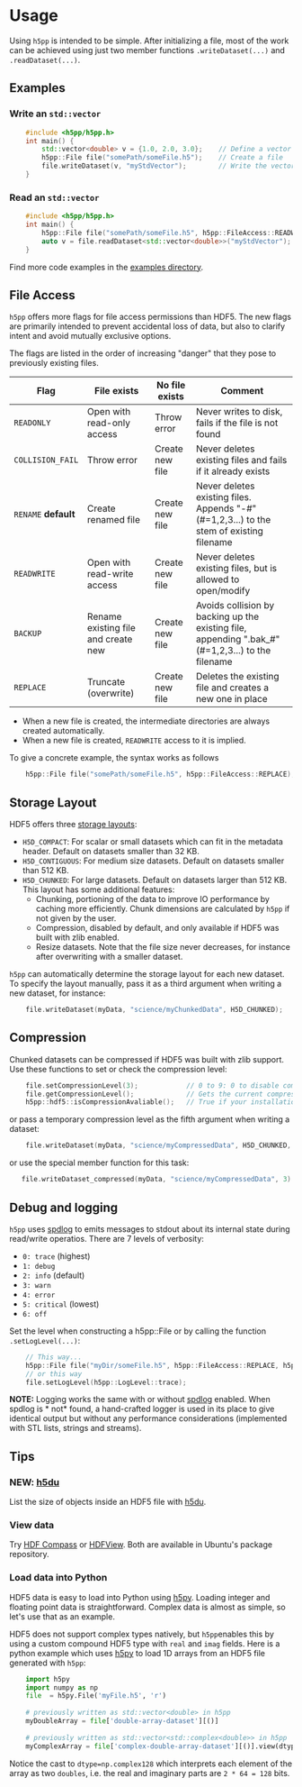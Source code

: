 # Usage

Using `h5pp` is intended to be simple. After initializing a file, most of the work can be achieved using just two member
functions `.writeDataset(...)` and `.readDataset(...)`.

## Examples

### Write an `std::vector`

```c++
    #include <h5pp/h5pp.h>
    int main() {
        std::vector<double> v = {1.0, 2.0, 3.0};    // Define a vector
        h5pp::File file("somePath/someFile.h5");    // Create a file 
        file.writeDataset(v, "myStdVector");        // Write the vector into a new dataset "myStdVector"
    }
```

### Read an `std::vector`

```c++
    #include <h5pp/h5pp.h>
    int main() {
        h5pp::File file("somePath/someFile.h5", h5pp::FileAccess::READWRITE);    // Open (or create) a file
        auto v = file.readDataset<std::vector<double>>("myStdVector");           // Read the dataset from file
    }
```


Find more code examples in the [examples directory](https://github.com/DavidAce/h5pp/tree/master/examples).

## File Access

`h5pp` offers more flags for file access permissions than HDF5. The new flags are primarily intended to prevent
accidental loss of data, but also to clarify intent and avoid mutually exclusive options.

The flags are listed in the order of increasing "danger" that they pose to previously existing files.

| Flag                 | File exists                         | No file exists  | Comment                                                                                           |
|----------------------|-------------------------------------|-----------------|---------------------------------------------------------------------------------------------------|
| `READONLY`           | Open with read-only access          | Throw error     | Never writes to disk, fails if the file is not found                                              |
| `COLLISION_FAIL`     | Throw error                         | Create new file | Never deletes existing files and fails if it already exists                                       |
| `RENAME` **default** | Create renamed file                 | Create new file | Never deletes existing files. Appends "-#" (#=1,2,3...) to the stem of existing filename          |
| `READWRITE`          | Open with read-write access         | Create new file | Never deletes existing files, but is allowed to open/modify                                       |
| `BACKUP`             | Rename existing file and create new | Create new file | Avoids collision by backing up the existing file, appending ".bak_#" (#=1,2,3...) to the filename |
| `REPLACE`            | Truncate (overwrite)                | Create new file | Deletes the existing file and creates a new one in place                                          |

* When a new file is created, the intermediate directories are always created automatically.
* When a new file is created, `READWRITE` access to it is implied.

To give a concrete example, the syntax works as follows

```c++
    h5pp::File file("somePath/someFile.h5", h5pp::FileAccess::REPLACE);
```

## Storage Layout

HDF5 offers three [storage layouts](https://support.hdfgroup.org/HDF5/Tutor/layout.html#lo-define):

* `H5D_COMPACT`:  For scalar or small datasets which can fit in the metadata header. Default on datasets smaller than 32
  KB.
* `H5D_CONTIGUOUS`: For medium size datasets. Default on datasets smaller than 512 KB.
* `H5D_CHUNKED`: For large datasets. Default on datasets larger than 512 KB. This layout has some additional features:
  * Chunking, portioning of the data to improve IO performance by caching more efficiently. Chunk dimensions are
    calculated by `h5pp` if not given by the user.
  * Compression, disabled by default, and only available if HDF5 was built with zlib enabled.
  * Resize datasets. Note that the file size never decreases, for instance after overwriting with a smaller dataset.

`h5pp` can automatically determine the storage layout for each new dataset. To specify the layout manually, pass it as a
third argument when writing a new dataset, for instance:

```c++
    file.writeDataset(myData, "science/myChunkedData", H5D_CHUNKED);      // Creates a chunked dataset
```

## Compression

Chunked datasets can be compressed if HDF5 was built with zlib support. Use these functions to set or check the
compression level:

```c++
    file.setCompressionLevel(3);            // 0 to 9: 0 to disable compression, 9 for maximum compression. Recommended 2 to 5
    file.getCompressionLevel();             // Gets the current compression level
    h5pp::hdf5::isCompressionAvaliable();   // True if your installation of HDF5 has zlib support 
```

or pass a temporary compression level as the fifth argument when writing a dataset:

```c++
    file.writeDataset(myData, "science/myCompressedData", H5D_CHUNKED, std::nullopt, 3); // Creates a chunked dataset with compression level 3.
```

or use the special member function for this task:

```c++
   file.writeDataset_compressed(myData, "science/myCompressedData", 3) // // Creates a chunked dataset with compression level 3 (default).
```

## Debug and logging

`h5pp` uses [spdlog](https://github.com/gabime/spdlog) to emits messages to stdout about its internal state during read/write operatios.
There are 7 levels of verbosity:

* `0: trace` (highest)
* `1: debug`
* `2: info`  (default)
* `3: warn`
* `4: error`
* `5: critical` (lowest)
* `6: off`

Set the level when constructing a h5pp::File or by calling the function `.setLogLevel(...)`:

```c++
    // This way...
    h5pp::File file("myDir/someFile.h5", h5pp::FileAccess::REPLACE, h5pp::LogLevel::debug); 
    // or this way
    file.setLogLevel(h5pp::LogLevel::trace);                                                                       
```

**NOTE:** Logging works the same with or without [spdlog](https://github.com/gabime/spdlog) enabled. When spdlog is *
not* found, a hand-crafted logger is used in its place to give identical output but without any performance
considerations (implemented with STL lists, strings and streams).


## Tips

### **NEW:** [h5du](https://github.com/DavidAce/h5du)

List the size of objects inside an HDF5 file with [h5du](https://github.com/DavidAce/h5du).

### View data

Try [HDF Compass](https://support.hdfgroup.org/projects/compass)
or [HDFView](https://www.hdfgroup.org/downloads/hdfview). Both are available in Ubuntu's package repository.

### Load data into Python

HDF5 data is easy to load into Python using [h5py](https://docs.h5py.org/en/stable). Loading integer and floating point
data is straightforward. Complex data is almost as simple, so let's use that as an example.

HDF5 does not support complex types natively, but `h5pp`enables this by using a custom compound HDF5 type with `real`
and `imag` fields. Here is a python example which uses [h5py](https://docs.h5py.org/en/stable) to load 1D arrays from an
HDF5 file generated with `h5pp`:

```python
    import h5py
    import numpy as np
    file  = h5py.File('myFile.h5', 'r')
    
    # previously written as std::vector<double> in h5pp
    myDoubleArray = file['double-array-dataset'][()]                                     
    
    # previously written as std::vector<std::complex<double>> in h5pp
    myComplexArray = file['complex-double-array-dataset'][()].view(dtype=np.complex128)
```

Notice the cast to `dtype=np.complex128` which interprets each element of the array as two `doubles`, i.e. the real and
imaginary parts are `2 * 64 = 128` bits.